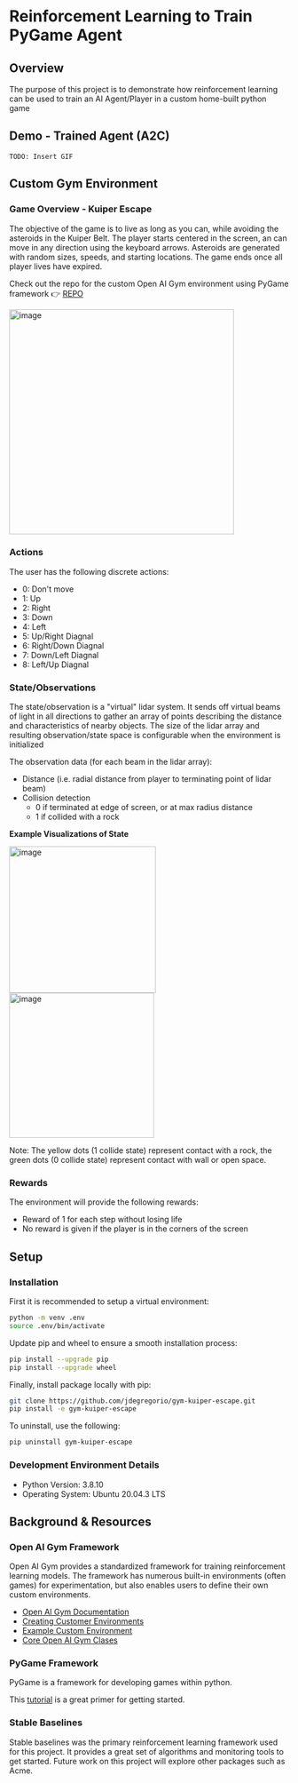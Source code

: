 # Reinforcement Learning to Train PyGame Agent

## Overview 

The purpose of this project is to demonstrate how reinforcement learning can be used to train an AI Agent/Player in a custom home-built python game

## Demo - Trained Agent (A2C)

`TODO: Insert GIF`

## Custom Gym Environment

### Game Overview - Kuiper Escape

The objective of the game is to live as long as you can, while avoiding the asteroids in the Kuiper Belt. The player starts centered in the screen, an can move in any direction using the keyboard arrows.  Asteroids are generated with random sizes, speeds, and starting locations. The game ends once all player lives have expired.

Check out the repo for the custom Open AI Gym environment using PyGame framework :point_right:  [REPO](https://github.com/jdegregorio/gym-kuiper-escape)

<img width="405" alt="image" src="https://user-images.githubusercontent.com/20359930/144731391-99aa8834-6744-48e8-8a18-8ea3e0c8d2af.png">

### Actions 

The user has the following discrete actions:
 * 0: Don't move
 * 1: Up
 * 2: Right
 * 3: Down
 * 4: Left
 * 5: Up/Right Diagnal
 * 6: Right/Down Diagnal
 * 7: Down/Left Diagnal
 * 8: Left/Up Diagnal

### State/Observations

The state/observation is a "virtual" lidar system. It sends off virtual
beams of light in all directions to gather an array of points describing
the distance and characteristics of nearby objects. The size of the lidar array and resulting observation/state space is configurable when the environment is initialized

The observation data (for each beam in the lidar array):
 * Distance (i.e. radial distance from player to terminating point of lidar beam)
 * Collision detection
   * 0 if terminated at edge of screen, or at max radius distance
   * 1 if collided with a rock

**Example Visualizations of State**

<img width="264" alt="image" src="https://user-images.githubusercontent.com/20359930/146223524-e07f7dd8-7e5e-40e2-a374-fdb20f987153.png">
<img width="261" alt="image" src="https://user-images.githubusercontent.com/20359930/146223615-de23593f-02df-4ef1-b356-87153208d6f1.png">

Note: The yellow dots (1 collide state) represent contact with a rock, the green dots (0 collide state) represent contact with wall or open space.

### Rewards

The environment will provide the following rewards:
 * Reward of 1 for each step without losing life
 * No reward is given if the player is in the corners of the screen

## Setup

### Installation
First it is recommended to setup a virtual environment:
```bash
python -m venv .env
source .env/bin/activate
```

Update pip and wheel to ensure a smooth installation process:
```bash
pip install --upgrade pip
pip install --upgrade wheel
```

Finally, install package locally with pip:
```bash
git clone https://github.com/jdegregorio/gym-kuiper-escape.git
pip install -e gym-kuiper-escape
```

To uninstall, use the following:
```bash
pip uninstall gym-kuiper-escape
```

### Development Environment Details
 * Python Version: 3.8.10
 * Operating System: Ubuntu 20.04.3 LTS

## Background & Resources

### Open AI Gym Framework
Open AI Gym provides a standardized framework for training reinforcement learning models. The framework has numerous built-in environments (often games) for experimentation, but also enables users to define their own custom environments.

 * [Open AI Gym Documentation](https://gym.openai.com/docs/)
 * [Creating Customer Environments](https://github.com/openai/gym/blob/master/docs/creating_environments.md)
 * [Example Custom Environment](https://github.com/openai/gym-soccer/blob/master/gym_soccer/envs/soccer_env.py)
 * [Core Open AI Gym Clases](https://github.com/openai/gym/blob/master/gym/core.py)

### PyGame Framework

PyGame is a framework for developing games within python. 

This [tutorial](https://realpython.com/pygame-a-primer/) is a great primer for getting started.

### Stable Baselines

Stable baselines was the primary reinforcement learning framework used for this project. It provides a great set of algorithms and monitoring tools to get started. Future work on this project will explore other packages such as Acme.
